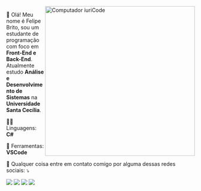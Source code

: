 <img src="https://raw.githubusercontent.com/MicaelliMedeiros/micaellimedeiros/master/image/computer-illustration.png" min-width="400px" max-width="400px" width="400px" align="right" alt="Computador iuriCode">

<p align="left"> 
  🤗 Olá! Meu nome é Felipe Brito, sou um estudante de programação com foco em <strong>Front-End e Back-End</strong>.<br>
  Atualmente estudo <strong>Análise e Desenvolvimento de Sistemas</strong> na <strong>Universidade Santa Cecília</strong>.
</p>

<p align="left">
  👨‍💻 Linguagens: <strong>C#</strong>
</p>

<p align="left">
  💼 Ferramentas: <strong>VSCode</strong>
</p>

<p align="left">
  💌 Qualquer coisa entre em contato comigo por alguma dessas redes sociais: ⤵️
</p>

<p align="left">
  <a href="#" alt="Gmail">
  <img src="https://img.shields.io/badge/-Gmail-FF0000?style=flat-square&labelColor=FF0000&logo=gmail&logoColor=white&link=lymeicontato@gmail.com" /></a>

  <a href="#" alt="Linkedin">
  <img src="https://img.shields.io/badge/-Linkedin-0e76a8?style=flat-square&logo=Linkedin&logoColor=white&link=https://www.linkedin.com/in/felipe-brito-b94721239/" /></a>

  <a href="#" alt="WhatsApp">
  <img src="https://img.shields.io/badge/-WhatsApp-25d366?style=flat-square&labelColor=25d366&logo=whatsapp&logoColor=white&link=https://api.whatsapp.com/send?phone=5513992096141"/></a>

  <a href="#" alt="Instagram">
  <img src="https://img.shields.io/badge/-Instagram-DF0174?style=flat-square&labelColor=DF0174&logo=instagram&logoColor=white&link=https://www.instagram.com/imlymei/"/></a>
</p>  